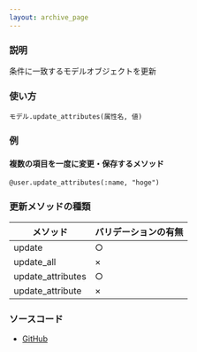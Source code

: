 ```yaml
---
layout: archive_page
---
```

### 説明
条件に一致するモデルオブジェクトを更新

### 使い方
    モデル.update_attributes(属性名, 値)

### 例
#### 複数の項目を一度に変更・保存するメソッド
    @user.update_attributes(:name, "hoge")

### 更新メソッドの種類

メソッド              | バリデーションの有無
----------------- | ---------------
update            | ○
update_all        | ×
update_attributes | ○
update_attribute  | ×

### ソースコード
* [GitHub](https://api.rubyonrails.org/v5.2.4.1/classes/ActiveRecord/Persistence.html#method-i-update)